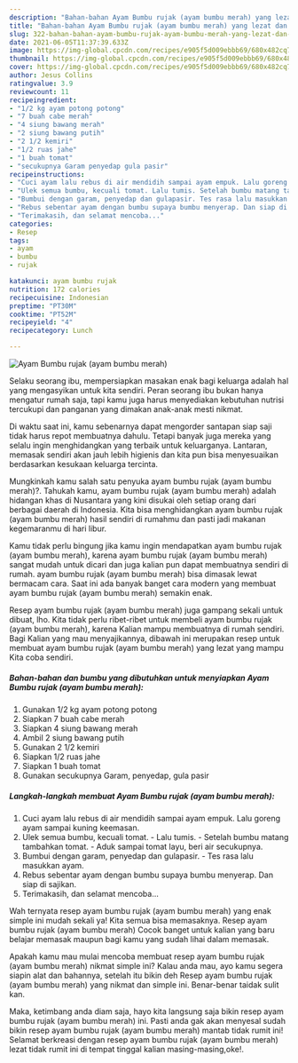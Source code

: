 ```yaml
---
description: "Bahan-bahan Ayam Bumbu rujak (ayam bumbu merah) yang lezat dan Mudah Dibuat"
title: "Bahan-bahan Ayam Bumbu rujak (ayam bumbu merah) yang lezat dan Mudah Dibuat"
slug: 322-bahan-bahan-ayam-bumbu-rujak-ayam-bumbu-merah-yang-lezat-dan-mudah-dibuat
date: 2021-06-05T11:37:39.633Z
image: https://img-global.cpcdn.com/recipes/e905f5d009ebbb69/680x482cq70/ayam-bumbu-rujak-ayam-bumbu-merah-foto-resep-utama.jpg
thumbnail: https://img-global.cpcdn.com/recipes/e905f5d009ebbb69/680x482cq70/ayam-bumbu-rujak-ayam-bumbu-merah-foto-resep-utama.jpg
cover: https://img-global.cpcdn.com/recipes/e905f5d009ebbb69/680x482cq70/ayam-bumbu-rujak-ayam-bumbu-merah-foto-resep-utama.jpg
author: Jesus Collins
ratingvalue: 3.9
reviewcount: 11
recipeingredient:
- "1/2 kg ayam potong potong"
- "7 buah cabe merah"
- "4 siung bawang merah"
- "2 siung bawang putih"
- "2 1/2 kemiri"
- "1/2 ruas jahe"
- "1 buah tomat"
- "secukupnya Garam penyedap gula pasir"
recipeinstructions:
- "Cuci ayam lalu rebus di air mendidih sampai ayam empuk. Lalu goreng ayam sampai kuning keemasan."
- "Ulek semua bumbu, kecuali tomat. Lalu tumis. Setelah bumbu matang tambahkan tomat.  Aduk sampai tomat layu, beri air secukupnya."
- "Bumbui dengan garam, penyedap dan gulapasir. Tes rasa lalu masukkan ayam."
- "Rebus sebentar ayam dengan bumbu supaya bumbu menyerap. Dan siap di sajikan."
- "Terimakasih, dan selamat mencoba..."
categories:
- Resep
tags:
- ayam
- bumbu
- rujak

katakunci: ayam bumbu rujak 
nutrition: 172 calories
recipecuisine: Indonesian
preptime: "PT30M"
cooktime: "PT52M"
recipeyield: "4"
recipecategory: Lunch

---
```



![Ayam Bumbu rujak (ayam bumbu merah)](https://img-global.cpcdn.com/recipes/e905f5d009ebbb69/680x482cq70/ayam-bumbu-rujak-ayam-bumbu-merah-foto-resep-utama.jpg)

Selaku seorang ibu, mempersiapkan masakan enak bagi keluarga adalah hal yang mengasyikan untuk kita sendiri. Peran seorang ibu bukan hanya mengatur rumah saja, tapi kamu juga harus menyediakan kebutuhan nutrisi tercukupi dan panganan yang dimakan anak-anak mesti nikmat.

Di waktu  saat ini, kamu sebenarnya dapat mengorder santapan siap saji tidak harus repot membuatnya dahulu. Tetapi banyak juga mereka yang selalu ingin menghidangkan yang terbaik untuk keluarganya. Lantaran, memasak sendiri akan jauh lebih higienis dan kita pun bisa menyesuaikan berdasarkan kesukaan keluarga tercinta. 



Mungkinkah kamu salah satu penyuka ayam bumbu rujak (ayam bumbu merah)?. Tahukah kamu, ayam bumbu rujak (ayam bumbu merah) adalah hidangan khas di Nusantara yang kini disukai oleh setiap orang dari berbagai daerah di Indonesia. Kita bisa menghidangkan ayam bumbu rujak (ayam bumbu merah) hasil sendiri di rumahmu dan pasti jadi makanan kegemaranmu di hari libur.

Kamu tidak perlu bingung jika kamu ingin mendapatkan ayam bumbu rujak (ayam bumbu merah), karena ayam bumbu rujak (ayam bumbu merah) sangat mudah untuk dicari dan juga kalian pun dapat membuatnya sendiri di rumah. ayam bumbu rujak (ayam bumbu merah) bisa dimasak lewat bermacam cara. Saat ini ada banyak banget cara modern yang membuat ayam bumbu rujak (ayam bumbu merah) semakin enak.

Resep ayam bumbu rujak (ayam bumbu merah) juga gampang sekali untuk dibuat, lho. Kita tidak perlu ribet-ribet untuk membeli ayam bumbu rujak (ayam bumbu merah), karena Kalian mampu membuatnya di rumah sendiri. Bagi Kalian yang mau menyajikannya, dibawah ini merupakan resep untuk membuat ayam bumbu rujak (ayam bumbu merah) yang lezat yang mampu Kita coba sendiri.

<!--inarticleads1-->

##### Bahan-bahan dan bumbu yang dibutuhkan untuk menyiapkan Ayam Bumbu rujak (ayam bumbu merah):

1. Gunakan 1/2 kg ayam potong potong
1. Siapkan 7 buah cabe merah
1. Siapkan 4 siung bawang merah
1. Ambil 2 siung bawang putih
1. Gunakan 2 1/2 kemiri
1. Siapkan 1/2 ruas jahe
1. Siapkan 1 buah tomat
1. Gunakan secukupnya Garam, penyedap, gula pasir




<!--inarticleads2-->

##### Langkah-langkah membuat Ayam Bumbu rujak (ayam bumbu merah):

1. Cuci ayam lalu rebus di air mendidih sampai ayam empuk. Lalu goreng ayam sampai kuning keemasan.
1. Ulek semua bumbu, kecuali tomat. - Lalu tumis. - Setelah bumbu matang tambahkan tomat.  - Aduk sampai tomat layu, beri air secukupnya.
1. Bumbui dengan garam, penyedap dan gulapasir. - Tes rasa lalu masukkan ayam.
1. Rebus sebentar ayam dengan bumbu supaya bumbu menyerap. Dan siap di sajikan.
1. Terimakasih, dan selamat mencoba...




Wah ternyata resep ayam bumbu rujak (ayam bumbu merah) yang enak simple ini mudah sekali ya! Kita semua bisa memasaknya. Resep ayam bumbu rujak (ayam bumbu merah) Cocok banget untuk kalian yang baru belajar memasak maupun bagi kamu yang sudah lihai dalam memasak.

Apakah kamu mau mulai mencoba membuat resep ayam bumbu rujak (ayam bumbu merah) nikmat simple ini? Kalau anda mau, ayo kamu segera siapin alat dan bahannya, setelah itu bikin deh Resep ayam bumbu rujak (ayam bumbu merah) yang nikmat dan simple ini. Benar-benar taidak sulit kan. 

Maka, ketimbang anda diam saja, hayo kita langsung saja bikin resep ayam bumbu rujak (ayam bumbu merah) ini. Pasti anda gak akan menyesal sudah bikin resep ayam bumbu rujak (ayam bumbu merah) mantab tidak rumit ini! Selamat berkreasi dengan resep ayam bumbu rujak (ayam bumbu merah) lezat tidak rumit ini di tempat tinggal kalian masing-masing,oke!.

